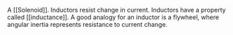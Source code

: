 A [[Solenoid]]. Inductors resist change in current. Inductors have a property called [[inductance]].
A good analogy for an inductor is a flywheel, where angular inertia represents resistance to current change.